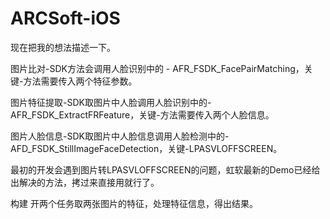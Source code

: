 # ARCSoft-iOS

现在把我的想法描述一下。

图片比对-SDK方法会调用人脸识别中的 - AFR_FSDK_FacePairMatching，关键-方法需要传入两个特征参数。

图片特征提取-SDK取图片中人脸调用人脸识别中的-AFR_FSDK_ExtractFRFeature，关键-方法需要传入两个人脸信息。

图片人脸信息-SDK取图片中人脸信息调用人脸检测中的-AFD_FSDK_StillImageFaceDetection，关键-LPASVLOFFSCREEN。

最初的开发会遇到图片转LPASVLOFFSCREEN的问题，虹软最新的Demo已经给出解决的方法，拷过来直接用就行了。

构建
开两个任务取两张图片的特征，处理特征信息，得出结果。
